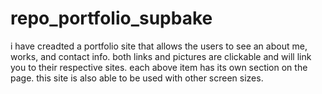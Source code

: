# repo_portfolio_supbake
i have creadted a portfolio site that allows the users to see an about me, works, and contact info. both links and pictures are clickable and will link you to their respective sites. each above item has its own section on the page. this site is also able to be used with other screen sizes. 